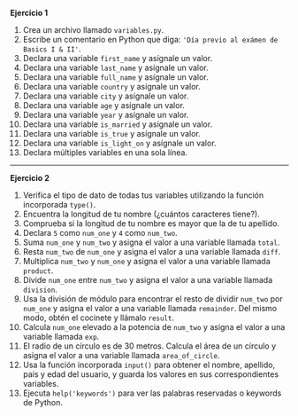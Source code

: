 **Ejercicio 1**

1. Crea  un archivo llamado `variables.py`.
2. Escribe un comentario en Python que diga: `'Día previo al exámen de Basics I & II'`.
3. Declara una variable `first_name` y asígnale un valor.
4. Declara una variable `last_name` y asígnale un valor.
5. Declara una variable `full_name` y asígnale un valor.
6. Declara una variable `country` y asígnale un valor.
7. Declara una variable `city` y asígnale un valor.
8. Declara una variable `age` y asígnale un valor.
9. Declara una variable `year` y asígnale un valor.
10. Declara una variable `is_married` y asígnale un valor.
11. Declara una variable `is_true` y asígnale un valor.
12. Declara una variable `is_light_on` y asígnale un valor.
13. Declara múltiples variables en una sola línea.

---

**Ejercicio 2**

1. Verifica el tipo de dato de todas tus variables utilizando la función incorporada `type()`.
2. Encuentra la longitud de tu nombre (¿cuántos caracteres tiene?).
3. Comprueba si la longitud de tu nombre es mayor que la de tu apellido.
4. Declara `5` como `num_one` y `4` como `num_two`.
5. Suma `num_one` y `num_two` y asigna el valor a una variable llamada `total`.
6. Resta `num_two` de `num_one` y asigna el valor a una variable llamada `diff`.
7. Multiplica `num_two` y `num_one` y asigna el valor a una variable llamada `product`.
8. Divide `num_one` entre `num_two` y asigna el valor a una variable llamada `division`.
9. Usa la división de módulo para encontrar el resto de dividir `num_two` por `num_one` y asigna el valor a una variable llamada `remainder`. Del mismo modo, obtén el cocinete y llámalo `result`.
10. Calcula `num_one` elevado a la potencia de `num_two` y asigna el valor a una variable llamada `exp`.
11. El radio de un círculo es de 30 metros. Calcula el área de un círculo y asigna el valor a una variable llamada `area_of_circle`.
12. Usa la función incorporada `input()` para obtener el nombre, apellido, país y edad del usuario, y guarda los valores en sus correspondientes variables.
13. Ejecuta `help('keywords')`  para ver las palabras reservadas o keywords de Python.
